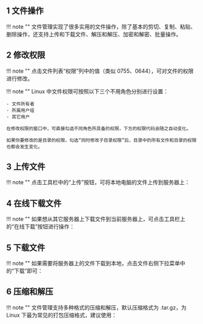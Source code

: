 ## 1 文件操作

!!! note ""
    文件管理实现了很多实用的文件操作，除了基本的剪切、复制、粘贴、删除操作，还支持上传和下载文件、解压和解压、加密和解密、批量操作。

## 2 修改权限

!!! note ""
    点击文件列表“权限”列中的值（类似 0755、0644），可对文件的权限进行修改。

!!! note ""
    Linux 中文件权限可按照以下三个不用角色分别进行设置：

    - 文件所有者
    - 所属用户组
    - 其它用户

    在修改权限的窗口中，可直接勾选不同角色所具备的权限，下方的权限代码会随之自动变化。

    如果你要修改的是目录的权限，勾选“同时修改子目录权限”后，目录中的所有文件和目录的权限也都会发生变化。

## 3 上传文件

!!! note ""
    点击工具栏中的“上传”按钮，可将本地电脑的文件上传到服务器上：

## 4 在线下载文件

!!! note ""
    如果想从其它服务器上下载文件到当前服务器上，可点击工具栏上的“在线下载”按钮进行操作：

## 5 下载文件

!!! note ""
    如果需要将服务器上的文件下载到本地，点击文件右侧下拉菜单中的“下载”即可：

## 6 压缩和解压

!!! note ""
    文件管理支持多种格式的压缩和解压，默认压缩格式为 .tar.gz，为 Linux 下最为常见的打包压缩格式，建议使用：
